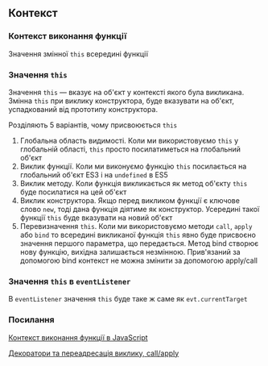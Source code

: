 ## Контекст

### Контекст виконання функції

Значення змінної `this` всередині функції

### Значення `this`

Значення `this` — вказує на об'єкт у контексті якого була викликана. Змінна `this` при виклику конструктора, буде вказувати на об'єкт, успадкований від прототипу конструктора.

Розділяють 5 варіантів, чому присвоюється `this`

1. Глобальна область видимості. Коли ми використовуємо `this` у глобальній області, `this` просто посилатиметься на глобальний об'єкт
2. Виклик функції. Коли ми виконуємо функцію `this` посилається на глобальний об'єкт ES3 і на `undefined` в ES5
3. Виклик методу. Коли функція викликається як метод об'єкту `this` буде посилатися на цей об'єкт
4. Виклик конструктора. Якщо перед викликом функції є ключове слово `new`, тоді дана функція діятиме як конструктор. Усередині такої функції `this` буде вказувати на новий об'єкт
5. Перевизначення `this`. Коли ми використовуємо методи `call`, `apply` або `bind` то всередині викликаної функція `this` явно буде присвоєно значення першого параметра, що передається. Метод bind створює нову функцію, вихідна залишається незмінною. Прив'язаний за допомогою bind контекст не можна змінити за допомогою apply/call

### Значення `this` в `eventListener`

В `eventListener` значення `this` буде таке ж саме як `evt.currentTarget`

### Посилання

<a href="https://proweb63.ru/help/js/kontekst-vyipolneniya-funkczii-v-javascript">Контекст виконання функції в JavaScript</a>

<a href="https://learn.javascript.ru/call-apply-decorators">Декоратори та переадресація виклику, call/apply</a>
